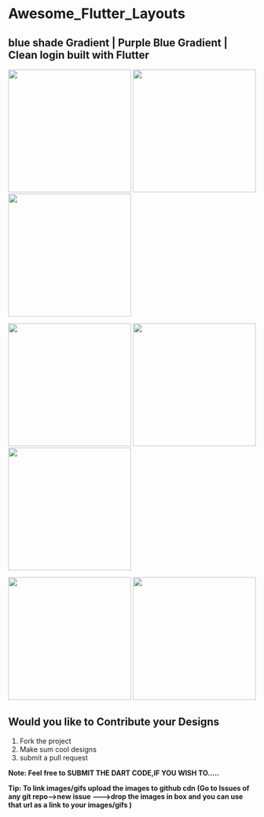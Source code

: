 # Awesome_Flutter_Layouts
 
 blue shade Gradient  | Purple Blue Gradient | Clean login built with Flutter
 -------------------------------

<p float="left;padding-left=10px">
  <img src="https://user-images.githubusercontent.com/31410839/54293135-636dc680-45d5-11e9-8788-9876c709143d.png" width="250" />
  <img src="https://user-images.githubusercontent.com/31410839/54293137-636dc680-45d5-11e9-9d15-914ba5d75f67.jpg" width="250" /> 
  <img src="https://user-images.githubusercontent.com/31410839/54293138-64065d00-45d5-11e9-840f-a5bfaeb38841.png" width="250"/>
</p>

 
<p float="left;padding=10px">
  <img src="https://user-images.githubusercontent.com/31410839/53930685-3c386600-40b8-11e9-893a-acb8e22d3eb7.png" width="250" />
  <img src ="https://user-images.githubusercontent.com/31410839/53930712-5eca7f00-40b8-11e9-8bc6-4dd6474566f3.png" width="250"/>
  <img src = "https://user-images.githubusercontent.com/31410839/53930581-cf24d080-40b7-11e9-8513-c7f2f9e179db.png" width="250"/>
</p>

<p float="left;padding=10px">
  <img src="https://user-images.githubusercontent.com/31410839/53999545-cc82b380-4169-11e9-884d-cfc71a711ee5.png"  width="250" />
  <img src ="https://user-images.githubusercontent.com/31410839/53999548-ce4c7700-4169-11e9-8c0d-127a6f6ce3ff.png" width="250"/>
</p>

## Would you like to Contribute your Designs

1. Fork the project
2. Make sum cool designs
3. submit a pull request

**Note: Feel free to SUBMIT THE DART CODE,IF YOU WISH TO.....**

**Tip: To link images/gifs upload the images to github cdn (Go to Issues of any git repo-->new issue --->drop the images in box  and you can use that url as a link to your images/gifs )**
